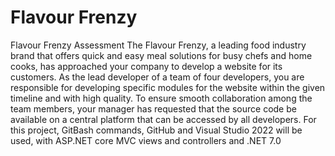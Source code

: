# Flavour Frenzy
Flavour Frenzy Assessment
The Flavour Frenzy, a leading food industry brand that offers quick and easy meal solutions for busy chefs and home cooks, has approached your company to develop a website for its customers. As the lead developer of a team of four developers, you are responsible for developing specific modules for the website within the given timeline and with high quality. To ensure smooth collaboration among the team members, your manager has requested that the source code be available on a central platform that can be accessed by all developers. 
For this project, GitBash commands, GitHub and Visual Studio 2022 will be used, with ASP.NET core MVC views and controllers and .NET 7.0
